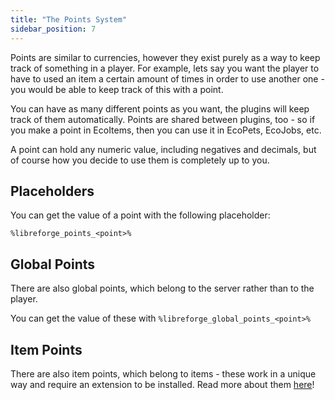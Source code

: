 ```yaml
---
title: "The Points System"
sidebar_position: 7
---
```


Points are similar to currencies, however they exist purely as a way to keep track of something in a player. For
example, lets say you want the player to have to used an item a certain amount of times in order to use another one -
you would be able to keep track of this with a point.

You can have as many different points as you want, the plugins will keep track of them automatically. Points are shared
between plugins, too - so if you make a point in EcoItems, then you can use it in EcoPets, EcoJobs, etc.

A point can hold any numeric value, including negatives and decimals, but of course how you decide to use them is
completely up to you.

## Placeholders

You can get the value of a point with the following placeholder:

`%libreforge_points_<point>%`

## Global Points

There are also global points, which belong to the server rather than to the player.

You can get the value of these with `%libreforge_global_points_<point>%`

## Item Points

There are also item points, which belong to items - these work in a unique way and require an extension
to be installed. Read more about them [here](https://plugins.auxilor.io/effects/item-points/item_points)!